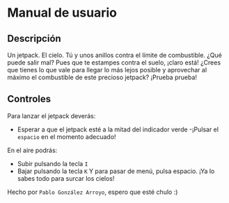 # Manual de usuario
## Descripción
Un jetpack. El cielo. Tú y unos anillos contra el límite de combustible. ¿Qué puede salir mal? Pues que te estampes contra el suelo, ¡claro está! ¿Crees que tienes lo que vale para llegar lo más lejos posible y aprovechar al máximo el combustible de este precioso jetpack? ¡Prueba prueba!
## Controles
Para lanzar el jetpack deverás:
 - Esperar a que el jetpack esté a la mitad del indicador verde
 -¡Pulsar el `espacio` en el momento adecuado!

En el aire podrás:
 - Subir pulsando la tecla `I`
 - Bajar pulsando la tecla `K`
Y para pasar de menú, pulsa espacio. ¡Ya lo sabes todo para surcar los cielos!

Hecho por `Pablo González Arroyo`, espero que esté chulo :)
